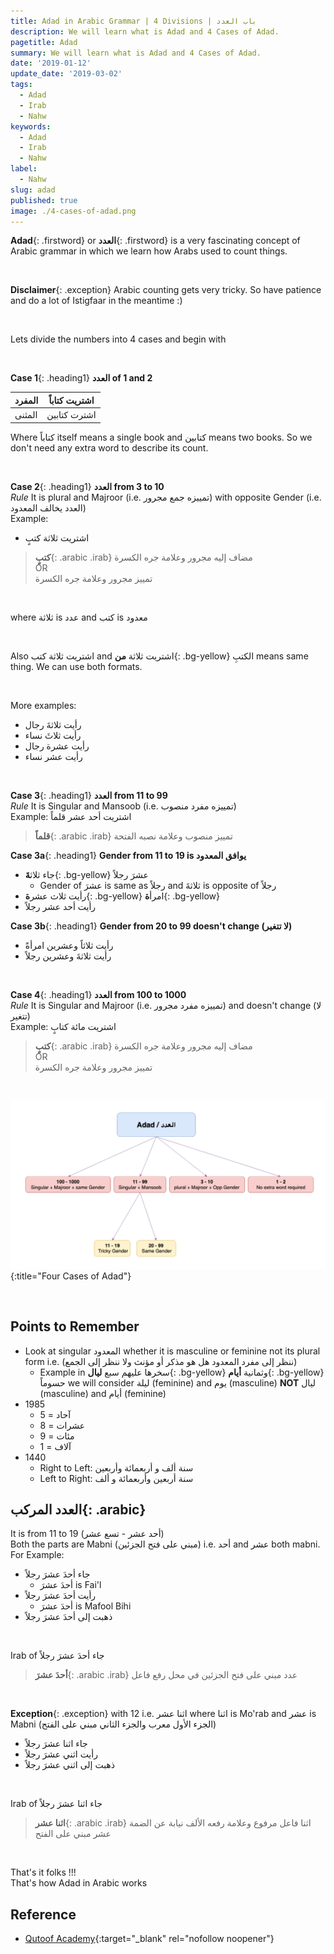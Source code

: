 ```yaml
---
title: Adad in Arabic Grammar | 4 Divisions | باب العدد
description: We will learn what is Adad and 4 Cases of Adad.
pagetitle: Adad
summary: We will learn what is Adad and 4 Cases of Adad.
date: '2019-01-12'
update_date: '2019-03-02'
tags:
  - Adad
  - Irab
  - Nahw
keywords:
  - Adad
  - Irab
  - Nahw
label:
  - Nahw
slug: adad
published: true
image: ./4-cases-of-adad.png
---
```


**Adad**{: .firstword} or **العدد**{: .firstword} is a very fascinating concept of Arabic grammar in which we learn how Arabs used to count things.

<br/>

**Disclaimer**{: .exception} Arabic counting gets very tricky. So have patience and do a lot of Istigfaar in the meantime :)

<br/>

Lets divide the numbers into 4 cases and begin with 

<br/>

**Case 1**{: .heading1} **العدد of 1 and 2**  

| المفرد | اشتريت كتاباً |
|------------|----------|
| المثنى | اشترت كتابين  |

Where كتاباً itself means a single book and كتابين means two books. So we don't need any extra word to describe its count.

<br/>

**Case 2**{: .heading1} **العدد from 3 to 10**  
*Rule* It is plural and Majroor (i.e. تمييزه جمع مجرور) with opposite Gender (i.e. العدد يخالف المعدود)  
Example: 
- اشتريت ثلاثة كتبٍ
> **كتبٍ**{: .arabic .irab}
مضاف إليه مجرور وعلامة جره الكسرة  
OR  
تمييز مجرور وعلامة جره الكسرة

<br/>

where ثلاثة is عدد and كتب is معدود

<br/>

Also اشتريت ثلاثة كتب and اشتريت ثلاثة **من**{: .bg-yellow} الكتبِ means same thing. We can use both formats.

<br/>

More examples:
- رأيت ثلاثةَ رجال
- رأيت ثلاثَ نساء
- رأيت عشرة رجال
- رأيت عشر نساء

<br/>

**Case 3**{: .heading1} **العدد from 11 to 99**  
*Rule* It is Singular and Mansoob  (i.e. تمييزه مفرد منصوب)  
Example: اشتريت أحد عشر قلماً
> **قلماً**{: .arabic .irab}
تمييز منصوب وعلامة نصبه الفتحة

**Case 3a**{: .heading1} **Gender from 11 to 19 is يوافق المعدود**  
- جاء ثلاث**ةَ**{: .bg-yellow} عشرَ رجلاً
  - Gender of عشرَ is same as رجلاً and ثلاثةَ is opposite of رجلاً
- رأيت ثلاث عشر**ة**{: .bg-yellow} امرأ**ة**{: .bg-yellow}
- رأيت أحد عشر رجلاً

**Case 3b**{: .heading1} **Gender from 20 to 99 doesn't change (لا تتغير)**
- رأيت ثلاثاً وعشرين امرأةً
- رأيت ثلاثةَ وعشرين رجلاً

<br/>

**Case 4**{: .heading1} **العدد from 100 to 1000**  
*Rule* It is Singular and Majroor (i.e. تمييزه مفرد مجرور) and doesn't change (لا تتغير)  
Example: اشتريت مائة كتابٍ
> **كتبٍ**{: .arabic .irab}
مضاف إليه مجرور وعلامة جره الكسرة  
OR  
تمييز مجرور وعلامة جره الكسرة  

<br/>

![Four Cases of Adad](./4-cases-of-adad.png){:title="Four Cases of Adad"}

<br/>

## Points to Remember
- Look at singular المعدود whether it is masculine or feminine not its plural form i.e. (ننظر إلى مفرد المعدود هل هو مذكر أو مؤنث ولا ننظر إلى الجمع)
  - Example in  سخرها عليهم سبع **ليال**{: .bg-yellow} وثمانية **أيام**{: .bg-yellow} حسوماً we will consider ليلة (feminine) and يوم (masculine) **NOT** ليال (masculine) and أيام (feminine)
- 1985
  - 5 = آحاد
  - 8 =  عشرات
  - 9 = مئات
  - 1 = آلاف
- 1440
  - Right to Left: سنة ألف و أربعمائة وأربعين
  - Left to Right: سنة أربعين وأربعمائة و ألف

## **العدد المركب**{: .arabic}
It is from 11 to 19 (أحد عشر  - تسع عشر)  
Both the parts are Mabni (مبني على فتح الجزئين) i.e. أحد and عشر both mabni.  
For Example:
  - جاء أحدَ عشرَ رجلاً
    - أحدَ عشرَ is Fai'l 
  - رأيت أحدَ عشرَ رجلاً
    - أحدَ عشرَ is Mafool Bihi
  - ذهبت إلى أحدَ عشرَ رجلاً

<br/>

Irab of جاء أحدَ عشرَ رجلاً
> **أحدَ عشرَ**{: .arabic .irab}
عدد مبني على فتح الجزئين في محل رفع فاعل

<br/>

**Exception**{: .exception} with 12 i.e. اثنا عشر where اثنا is Mo'rab and عشر is Mabni (الجزء الأول معرب والجزء الثاني مبني على الفتح)
  - جاء اثنا عشرَ رجلاً
  - رأيت اثني عشرَ رجلاً
  - ذهبت إلى اثني عشرَ رجلاً

<br/>

Irab of جاء اثنا عشرَ رجلاً
> **اثنا عشر**{: .arabic .irab}
اثنا فاعل مرفوع وعلامة رفعه الألف نيابة عن الضمة
عشر مبني على الفتح

<br/>

That's it folks !!!  
That's how Adad in Arabic works

## Reference
- [Qutoof Academy](https://www.qutoofacademy.com/){:target="_blank" rel="nofollow noopener"}